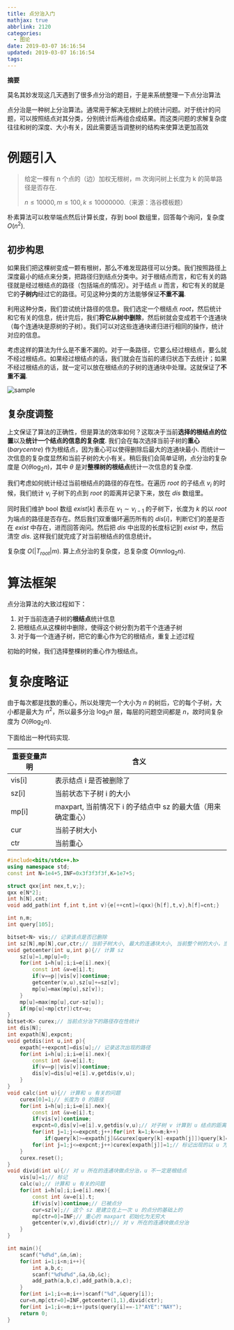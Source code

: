 ```yaml
---
title: 点分治入门
mathjax: true
abbrlink: 2120
categories:
  - 图论
date: 2019-03-07 16:16:54
updated: 2019-03-07 16:16:54
tags:
---
```



**摘要**

莫名其妙发现这几天遇到了很多点分治的题目，于是来系统整理一下点分治算法

点分治是一种树上分治算法。通常用于解决无根树上的统计问题。对于统计的问题，可以按照结点对其分类，分别统计后再组合成结果。而这类问题的求解复杂度往往和树的深度、大小有关，因此需要适当调整树的结构来使算法更加高效


<!--more-->

# 例题引入

> 给定一棵有 n 个点的（边）加权无根树，m 次询问树上长度为 k 的简单路径是否存在.
>
> $n\leq 10000,m\leq 100,k\leq 10000000$.（来源：洛谷模板题）

朴素算法可以枚举端点然后计算长度，存到 bool 数组里，回答每个询问，复杂度 $O(n^2)$.

## 初步构思

如果我们把这棵树变成一颗有根树，那么不难发现路径可以分类。我们按照路径上深度最小的结点来分类，把路径归到结点分类中。对于根结点而言，和它有关的路径就是经过根结点的路径（包括端点的情况）。对于结点 $u$ 而言，和它有关的就是它的**子树内**经过它的路径。可见这种分类的方法能够保证**不重不漏**.

利用这种分类，我们尝试统计路径的信息。我们选定一个根结点 $root$，然后统计和它有关的信息，统计完后，我们**将它从树中删除**，然后树就会变成若干个连通块（每个连通块是原树的子树）。我们可以对这些连通块递归进行相同的操作，统计对应的信息。

考虑这样的算法为什么是不重不漏的。对于一条路径，它要么经过根结点，要么就不经过根结点。如果经过根结点的话，我们就会在当前的递归状态下去统计；如果不经过根结点的话，就一定可以放在根结点的子树的连通块中处理。这就保证了**不重不漏**.

![sample](https://hexo-source-1257756441.cos.ap-chengdu.myqcloud.com/2019/03/07/1821.png)

## 复杂度调整

上文保证了算法的正确性，但是算法的效率如何？这取决于当前**选择的根结点的位置**以及**统计一个结点的信息的复杂度**. 我们会在每次选择当前子树的**重心**$(barycentre)$ 作为根结点，因为重心可以使得删除后最大的连通块最小. 而统计一次信息的复杂度显然和当前子树的大小有关。稍后我们会简单证明，点分治的复杂度是 $O(\theta\log_2n)$，其中 $\theta$ 是对**整棵树的根结点**统计一次信息的复杂度.

我们考虑如何统计经过当前根结点的路径的存在性。在遍历 $root$ 的子结点 $v_i$ 的时候，我们统计 $v_i$ 子树下的点到 $root$ 的距离并记录下来，放在 $dis$ 数组里。

同时我们维护 bool 数组 $exist[k]$ 表示在 $v_1\sim v_{i-1}$ 的子树下，长度为 $k$ 的以 $root$ 为端点的路径是否存在。然后我们双重循环遍历所有的 $dis[i]$，判断它们的差是否在 $exist$ 中存在，进而回答询问。然后把 $dis$ 中出现的长度标记到 $exist$ 中，然后清空 $dis$. 这样我们就完成了对当前根结点的信息统计。

复杂度 $O(|T_{root}|m)$. 算上点分治的复杂度，总复杂度 $O(mn\log_2n)$.

# 算法框架

点分治算法的大致过程如下：

1. 对于当前连通子树的**根结点**统计信息
2. 把根结点从这棵树中删除，使得这个树分割为若干个连通子树
3. 对于每一个连通子树，把它的重心作为它的根结点，重复上述过程

初始的时候，我们选择整棵树的重心作为根结点。

# 复杂度略证

由于每次都是找数的重心，所以处理完一个大小为 $n$ 的树后，它的每个子树，大小都是最大为 $n^2$，所以最多分治 $\log_2n$ 层，每层的问题空间都是 $n$，故时间复杂度为 $O(\theta\log_2n)$.

下面给出一种代码实现.

| 重要变量声明 | 含义                                                    |
| ------------ | ------------------------------------------------------- |
| vis[i]       | 表示结点 i 是否被删除了                                   |
| sz[i]        | 当前状态下子树 i 的大小                                   |
| mp[i]        | maxpart, 当前情况下 i 的子结点中 sz 的最大值（用来确定重心） |
| cur          | 当前子树大小                                            |
| ctr          | 当前重心                                                |

```cpp
#include<bits/stdc++.h>
using namespace std;
const int N=1e4+5,INF=0x3f3f3f3f,K=1e7+5;

struct qxx{int nex,t,v;};
qxx e[N*2];
int h[N],cnt;
void add_path(int f,int t,int v){e[++cnt]=(qxx){h[f],t,v},h[f]=cnt;}

int n,m;
int query[105];

bitset<N> vis;// 记录该点是否已删除
int sz[N],mp[N],cur,ctr;// 当前子树大小, 最大的连通块大小, 当前整个树的大小，当前重心
void getcenter(int u,int p){// 计算 sz
	sz[u]=1,mp[u]=0;
	for(int i=h[u];i;i=e[i].nex){
        const int &v=e[i].t;
		if(v==p||vis[v])continue;
		getcenter(v,u),sz[u]+=sz[v];
		mp[u]=max(mp[u],sz[v]);
	}
	mp[u]=max(mp[u],cur-sz[u]);
	if(mp[u]<mp[ctr])ctr=u;	
}
bitset<K> curex;// 当前点分治下的路径存在性统计
int dis[N];
int expath[N],expcnt;
void getdis(int u,int p){
    expath[++expcnt]=dis[u];// 记录这次出现的路径
	for(int i=h[u];i;i=e[i].nex){
        const int &v=e[i].t;
		if(v==p||vis[v])continue;
		dis[v]=dis[u]+e[i].v,getdis(v,u);
	}
}
void calc(int u){// 计算和 u 有关的问题 
	curex[0]=1;// 长度为 0 的路径
	for(int i=h[u];i;i=e[i].nex){
        const int &v=e[i].t;
		if(vis[v])continue;
		expcnt=0,dis[v]=e[i].v,getdis(v,u);// 对子树 v 计算到 u 结点的距离
		for(int j=1;j<=expcnt;j++)for(int k=1;k<=m;k++)
			if(query[k]>=expath[j]&&curex[query[k]-expath[j]])query[k]=-1;// 达成询问
		for(int j=1;j<=expcnt;j++)curex[expath[j]]=1;// 标记出现的以 u 为端点的路径
	}
	curex.reset();
}
void divid(int u){// 对 u 所在的连通块做点分治，u 不一定是根结点
	vis[u]=1;// 标记
	calc(u);// 计算和 u 有关的问题
	for(int i=h[u];i;i=e[i].nex){
        const int &v=e[i].t;
		if(vis[v])continue;// 已被点分
		cur=sz[v];// 这个 sz 是建立在上一次 u 的点分的基础上的
		mp[ctr=0]=INF;// 重心的 maxpart 初始化为无穷大
		getcenter(v,v),divid(ctr);// 对 v 所在的连通块做点分治
	}
}

int main(){
    scanf("%d%d",&n,&m);
	for(int i=1;i<n;i++){
        int a,b,c;
		scanf("%d%d%d",&a,&b,&c);
		add_path(a,b,c),add_path(b,a,c);
	}
	for(int i=1;i<=m;i++)scanf("%d",&query[i]);
	cur=n,mp[ctr=0]=INF,getcenter(1,1),divid(ctr);
	for(int i=1;i<=m;i++)puts(query[i]==-1?"AYE":"NAY");
	return 0;
}
```

